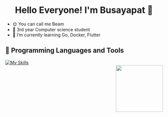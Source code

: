 <h1 align="center"> Hello Everyone! I'm Busayapat 👋</h1>

- 🌞 You can call me Beam
- 🐧 3rd year Computer science student
- 🌱 I’m currently learning Go, Docker, Flutter

## 💾 Programming Languages and Tools
[![My Skills](https://skillicons.dev/icons?i=java,cs,python,js,html,css,php,figma,ps,ai,sketchup&perline=7)](https://skillicons.dev)
<br>
<img src="https://github-readme-stats.vercel.app/api/top-langs?username=tdysq03&layout=compact&hide_border=true&theme=gotham" height="150" align="right"/>
